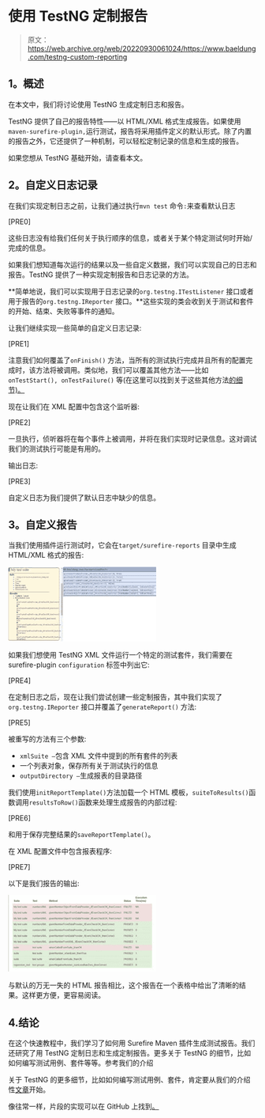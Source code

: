 # 使用 TestNG 定制报告

> 原文：<https://web.archive.org/web/20220930061024/https://www.baeldung.com/testng-custom-reporting>

## **1。概述**

在本文中，我们将讨论使用 TestNG 生成定制日志和报告。

TestNG 提供了自己的报告特性——以 HTML/XML 格式生成报告。如果使用`maven-surefire-plugin,`运行测试，报告将采用插件定义的默认形式。除了内置的报告之外，它还提供了一种机制，可以轻松定制记录的信息和生成的报告。

如果您想从 TestNG 基础开始，请查看本文。

## **2。自定义日志记录**

在我们实现定制日志之前，让我们通过执行`mvn test` 命令`:`来查看默认日志

[PRE0]

这些日志没有给我们任何关于执行顺序的信息，或者关于某个特定测试何时开始/完成的信息。

如果我们想知道每次运行的结果以及一些自定义数据，我们可以实现自己的日志和报告。TestNG 提供了一种实现定制报告和日志记录的方法。

**简单地说，我们可以实现用于日志记录的`org.testng.ITestListener` 接口或者用于报告的`org.testng.IReporter` 接口。**这些实现的类会收到关于测试和套件的开始、结束、失败等事件的通知。

让我们继续实现一些简单的自定义日志记录:

[PRE1]

注意我们如何覆盖了`onFinish()` 方法，当所有的测试执行完成并且所有的配置完成时，该方法将被调用。类似地，我们可以覆盖其他方法——比如`onTestStart(), onTestFailure()` 等(在这里可以找到关于这些其他方法[的细节)。](https://web.archive.org/web/20220525132405/http://javadox.com/org.testng/testng/6.8/org/testng/ITestListener.html)

现在让我们在 XML 配置中包含这个监听器:

[PRE2]

一旦执行，侦听器将在每个事件上被调用，并将在我们实现时记录信息。这对调试我们的测试执行可能是有用的。

输出日志:

[PRE3]

自定义日志为我们提供了默认日志中缺少的信息。

## **3。自定义报告**

当我们使用插件运行测试时，它会在`target/surefire-reports` 目录中生成 HTML/XML 格式的报告:

[![](img/d3c6e9fcd089acf3b786188c76a946da.png)](/web/20220525132405/https://www.baeldung.com/wp-content/uploads/2017/05/test-report.jpg)

如果我们想使用 TestNG XML 文件运行一个特定的测试套件，我们需要在 surefire-plugin `configuration` 标签中列出它:

[PRE4]

在定制日志之后，现在让我们尝试创建一些定制报告，其中我们实现了`org.testng.IReporter` 接口并覆盖了`generateReport()` 方法:

[PRE5]

被重写的方法有三个参数:

*   `xmlSuite –`包含 XML 文件中提到的所有套件的列表
*   一个列表对象，保存所有关于测试执行的信息
*   `outputDirectory –`生成报表的目录路径

我们使用`initReportTemplate()`方法加载一个 HTML 模板，`suiteToResults()`函数调用`resultsToRow()`函数来处理生成报告的内部过程:

[PRE6]

和用于保存完整结果的`saveReportTemplate()`。

在 XML 配置文件中包含报表程序:

[PRE7]

以下是我们报告的输出:

[![](img/eac128108721eb0ffc4a0a97cb680ad2.png)](/web/20220525132405/https://www.baeldung.com/wp-content/uploads/2017/05/customReport.jpg)

与默认的万无一失的 HTML 报告相比，这个报告在一个表格中给出了清晰的结果。这样更方便，更容易阅读。

## 4.结论

在这个快速教程中，我们学习了如何用 Surefire Maven 插件生成测试报告。我们还研究了用 TestNG 定制日志和生成定制报告。更多关于 TestNG 的细节，比如如何编写测试用例、套件等等。参考我们的介绍

关于 TestNG 的更多细节，比如如何编写测试用例、套件，肯定要从我们的介绍性[文章](/web/20220525132405/https://www.baeldung.com/testng)开始。

像往常一样，片段的实现可以在 GitHub 上找到[。](https://web.archive.org/web/20220525132405/https://github.com/eugenp/tutorials/tree/master/testing-modules/testng)